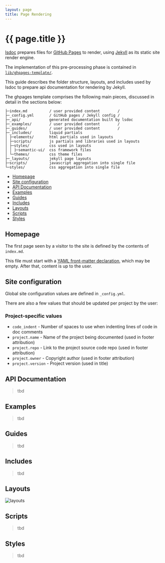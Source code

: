 ```yaml
---
layout: page
title: Page Rendering
---
```


# {{ page.title }}

[lsdoc][lsdoc] prepares files for [GitHub Pages][ghpages] to render, using [Jekyll][ghjekyll] as its static site render engine.

The implementation of this pre-processing phase is contained in [`lib/ghpages-template/`][ghpages-template].

This guide describes the folder structure, layouts, and includes used by lsdoc to prepare api documentation for rendering by Jekyll.

The ghpages template comprises the following main pieces, discussed in detail in the sections below:

```
├─index.md          / user provided content        /
├─_config.yml       / GitHub pages / Jekyll config /
├─_api/             generated documentation built by lsdoc
├─_examples/        / user provided content        /
├─_guides/          / user provided content        /
├─_includes/        liquid partials
│ ├─elements/       html partials used in layouts
│ ├─scripts/        js partials and libraries used in layouts
│ ├─styles/         css used in layouts
│ │ ├─semantic-ui/  css framework files
│ └─themes/         css theme files
├─_layouts/         jekyll page layouts
├─scripts/          javascript aggregation into single file
└─styles/           css aggregation into single file
```

- [Homepage](#Homepage)
- [Site configuration](#Site-configuration)
- [API Documentation](#API-Documentation)
- [Examples](#Examples)
- [Guides](#Guides)
- [Includes](#Includes)
- [Layouts](#Layouts)
- [Scripts](#Scripts)
- [Styles](#Styles)


## Homepage

The first page seen by a visitor to the site is defined by the contents of `index.md`.

This file must start with a [YAML front-matter declaration][front-matter], which may be empty. After that, content is up to the user.


## Site configuration

Global site configuration values are defined in `_config.yml`.

There are also a few values that should be updated per project by the user:

### Project-specific values

 - `code_indent` - Number of spaces to use when indenting lines of code in doc comments
 - `project.name` - Name of the project being documented (used in footer attribution)
 - `project.repo` - Link to the project source code repo (used in footer attribution)
 - `project.owner` - Copyright author (used in footer attribution)
 - `project.version` - Project version (used in title)


## API Documentation

> tbd


## Examples

> tbd


## Guides

> tbd


## Includes

> tbd


## Layouts

![layouts][jekyll-layouts]


## Scripts

> tbd


## Styles

> tbd



[front-matter]: https://jekyllrb.com/docs/frontmatter/ "YAML front matter is at minimum a set of triple-dashed lines"
[ghjekyll]: https://help.github.com/articles/using-jekyll-as-a-static-site-generator-with-github-pages/ "Using Jekyll as a static site generator with GitHub Pages"
[ghpages]: https://pages.github.com/ "GitHub Pages"
[ghpages-template]: https://github.com/pixeldroid/lsdoc/tree/master/lib/ghpages-template "lsdoc template files for rendering code docs with GitHub Pages"
[jekyll-layouts]: jekyll-layouts.png "Jekyll layouts diagram"
[lsdoc]: https://github.com/pixeldroid/lsdoc "generate API documentation from doc comments in LoomScript source code"
